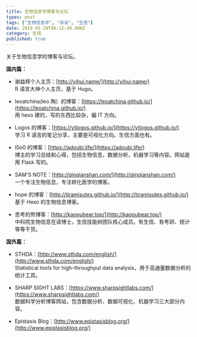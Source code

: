```yaml
---
title: 生物信息学博客与论坛
types: post
tags: ["生物信息学", "杂谈", "生信"]
date: 2019-05-29T06:12:49.000Z
category: 生信
published: true
---
```


关于生物信息学的博客与论坛。

**国内篇：**

- 谢益辉个人主页：[http://yihui.name/](http://yihui.name/)<br />
R 语言大神个人主页，基于 Hugo。

- leoatchina(leo 陶）的博客：[https://leoatchina.github.io/](https://leoatchina.github.io/)<br />
用 hexo 建的，写的东西比较杂，偏 IT 方向。

- Logos 的博客：[https://ytlogos.github.io/](https://ytlogos.github.io/)<br />
学习 R 语言的笔记分享，主要是可视化方向。生信方面也有。

- l0o0 的博客：[https://adoubi.life/](https://adoubi.life/)<br />
博主的学习总结和心得，包括生物信息，数据分析，机器学习等内容。网站是用 Flask 写的。

- SAM'S NOTE：[http://qinqianshan.com/](http://qinqianshan.com/)<br />
一个专注生物信息，专注转化医学的博客。

- hope 的博客：[http://tiramisutes.github.io/](http://tiramisutes.github.io/)<br />
基于 Hexo 的生物信息博客。

- 思考的熊博客：[http://kaopubear.top/](http://kaopubear.top/)<br />
中科院生物信息在读博士，生信技能树团队核心成员。有生信、有考研、统计等等干货。


**国外篇：**

- STHDA：[http://www.sthda.com/english/](http://www.sthda.com/english/)<br />
Statistical tools for high-throughput data analysis，用于高通量数据分析的统计工具。

- SHARP SIGHT LABS：[https://www.sharpsightlabs.com/](https://www.sharpsightlabs.com/)<br />
数据科学分析博客网站，包含数据分析、数据可视化、机器学习三大部分内容。

- Epistasis Blog：[http://www.epistasisblog.org/](http://www.epistasisblog.org/)

